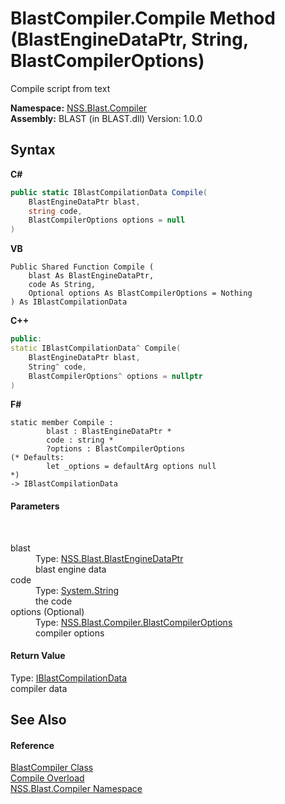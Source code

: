 # BlastCompiler.Compile Method (BlastEngineDataPtr, String, BlastCompilerOptions)
 

Compile script from text

**Namespace:**&nbsp;<a href="26a25caa-f50b-92ad-f15c-dbb9db1493ae">NSS.Blast.Compiler</a><br />**Assembly:**&nbsp;BLAST (in BLAST.dll) Version: 1.0.0

## Syntax

**C#**<br />
``` C#
public static IBlastCompilationData Compile(
	BlastEngineDataPtr blast,
	string code,
	BlastCompilerOptions options = null
)
```

**VB**<br />
``` VB
Public Shared Function Compile ( 
	blast As BlastEngineDataPtr,
	code As String,
	Optional options As BlastCompilerOptions = Nothing
) As IBlastCompilationData
```

**C++**<br />
``` C++
public:
static IBlastCompilationData^ Compile(
	BlastEngineDataPtr blast, 
	String^ code, 
	BlastCompilerOptions^ options = nullptr
)
```

**F#**<br />
``` F#
static member Compile : 
        blast : BlastEngineDataPtr * 
        code : string * 
        ?options : BlastCompilerOptions 
(* Defaults:
        let _options = defaultArg options null
*)
-> IBlastCompilationData 

```


#### Parameters
&nbsp;<dl><dt>blast</dt><dd>Type: <a href="8db5e405-878e-4a0b-b105-f09f3c478935">NSS.Blast.BlastEngineDataPtr</a><br />blast engine data</dd><dt>code</dt><dd>Type: <a href="https://docs.microsoft.com/dotnet/api/system.string" target="_blank" rel="noopener noreferrer">System.String</a><br />the code</dd><dt>options (Optional)</dt><dd>Type: <a href="acd2f6cc-9dc8-39b3-7ff6-2a1a35ecce47">NSS.Blast.Compiler.BlastCompilerOptions</a><br />compiler options</dd></dl>

#### Return Value
Type: <a href="d2afd70e-15cd-df6e-c1b9-6e1d3e9552bd">IBlastCompilationData</a><br />compiler data

## See Also


#### Reference
<a href="20a7b82b-c1ca-32fd-17a7-d5eb376d77ee">BlastCompiler Class</a><br /><a href="295ded63-2aa9-14c8-1fd7-824b53dbf1be">Compile Overload</a><br /><a href="26a25caa-f50b-92ad-f15c-dbb9db1493ae">NSS.Blast.Compiler Namespace</a><br />
